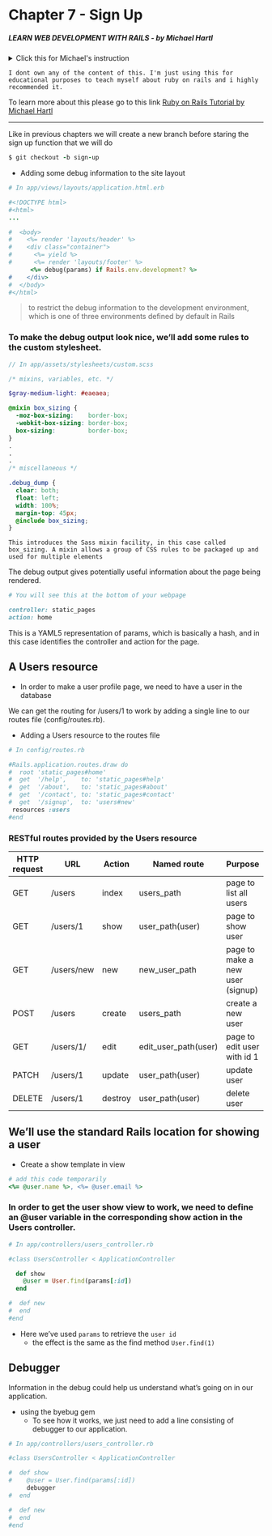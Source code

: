 # Chapter 7 - Sign Up

##### LEARN WEB DEVELOPMENT WITH RAILS - *by Michael Hartl*

<details>
<summary>Click this for Michael's instruction</summary>

# Ruby on Rails Tutorial sample application

This is the sample application for
[*Ruby on Rails Tutorial:
Learn Web Development with Rails*](http://www.railstutorial.org/)
by [Michael Hartl](http://www.michaelhartl.com/).

## License

All source code in the [Ruby on Rails Tutorial](http://railstutorial.org/)
is available jointly under the MIT License and the Beerware License. See
[LICENSE.md](LICENSE.md) for details.

## Getting started

To get started with the app, clone the repo and then install the needed gems:

```
$ bundle install --without production
```

Next, migrate the database:

```
$ rails db:migrate
```

Finally, run the test suite to verify that everything is working correctly:

```
$ rails test
```

If the test suite passes, you'll be ready to run the app in a local server:

```
$ rails server
```

For more information, see the
[*Ruby on Rails Tutorial* book](http://www.railstutorial.org/book).

</details>

`I dont own any of the content of this. I'm just using this for educational purposes to teach myself about ruby on rails and i highly recommended it.`

To learn more about this please go to this link [Ruby on Rails Tutorial by Michael Hartl](https://www.railstutorial.org/book)

---

Like in previous chapters we will create a new branch before staring the sign up function that we will do

```rb
$ git checkout -b sign-up
```

- Adding some debug information to the site layout
```rb
# In app/views/layouts/application.html.erb

#<!DOCTYPE html>
#<html>
...

#  <body>
#    <%= render 'layouts/header' %>
#    <div class="container">
#      <%= yield %>
#      <%= render 'layouts/footer' %>
      <%= debug(params) if Rails.env.development? %>
#    </div>
#  </body>
#</html>
```

> to restrict the debug information to the development environment, which is one of three environments defined by default in Rails

### To make the debug output look nice, we’ll add some rules to the custom stylesheet.

```scss
// In app/assets/stylesheets/custom.scss

/* mixins, variables, etc. */

$gray-medium-light: #eaeaea;

@mixin box_sizing {
  -moz-box-sizing:    border-box;
  -webkit-box-sizing: border-box;
  box-sizing:         border-box;
}
.
.
.
/* miscellaneous */

.debug_dump {
  clear: both;
  float: left;
  width: 100%;
  margin-top: 45px;
  @include box_sizing;
}
```

`This introduces the Sass mixin facility, in this case called box_sizing. A mixin allows a group of CSS rules to be packaged up and used for multiple elements`

The debug output gives potentially useful information about the page being rendered.

```rb
# You will see this at the bottom of your webpage

controller: static_pages
action: home
```
This is a YAML5 representation of params, which is basically a hash, and in this case identifies the controller and action for the page.

## A Users resource
 - In order to make a user profile page, we need to have a user in the database

 We can get the routing for /users/1 to work by adding a single line to our routes file (config/routes.rb).

 - Adding a Users resource to the routes file

 ```rb
 # In config/routes.rb

 #Rails.application.routes.draw do
#  root 'static_pages#home'
#  get  '/help',    to: 'static_pages#help'
#  get  '/about',   to: 'static_pages#about'
#  get  '/contact', to: 'static_pages#contact'
#  get  '/signup',  to: 'users#new'
  resources :users
#end
```

### RESTful routes provided by the Users resource

|HTTP request  |URL       |Action |Named route         |Purpose                         |
|--------------|----------|-------|--------------------|--------------------------------|
|GET           |/users    |index  |users_path          |page to list all users          |
|GET           |/users/1  |show   |user_path(user)     |page to show user               |
|GET           |/users/new|new    |new_user_path       |page to make a new user (signup)|
|POST          |/users    |create |users_path          |create a new user               |
|GET           |/users/1/ |edit   |edit_user_path(user)|page to edit user with id 1     |
|PATCH         |/users/1  |update |user_path(user)     |update user                     |
|DELETE        |/users/1  |destroy|user_path(user)     |delete user                     |

## We’ll use the standard Rails location for showing a user

- Create a show template in view
```rb
# add this code temporarily 
<%= @user.name %>, <%= @user.email %>
```

### In order to get the user show view to work, we need to define an @user variable in the corresponding show action in the Users controller.

```rb
# In app/controllers/users_controller.rb

#class UsersController < ApplicationController

  def show
    @user = User.find(params[:id])
  end

#  def new
#  end
#end
```

- Here we’ve used `params` to retrieve the `user id`
    - the effect is the same as the find method `User.find(1)`

## Debugger

Information in the debug could help us understand what’s going on in our application.
- using the byebug gem
    - To see how it works, we just need to add a line consisting of debugger to our application.

```rb
# In app/controllers/users_controller.rb

#class UsersController < ApplicationController

#  def show
#    @user = User.find(params[:id])
     debugger
#  end

#  def new
#  end
#end
```


